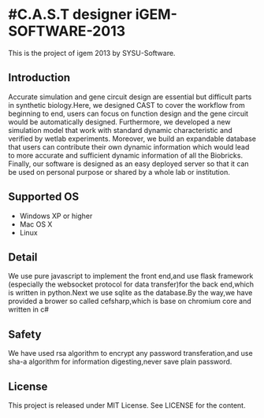 ﻿#C.A.S.T designer
iGEM-SOFTWARE-2013
==================
This is the project of igem 2013 by SYSU-Software.

## Introduction
Accurate simulation and gene circuit design are essential but difficult parts in synthetic biology.Here, we designed CAST to cover the workflow from beginning to end, users can focus on function design and the gene circuit would be automatically designed. Furthermore, we developed a new simulation model that work with standard dynamic characteristic and verified by wetlab experiments. Moreover, we build an expandable database that users can contribute their own dynamic information which would lead to more accurate and sufficient dynamic information of all the Biobricks. Finally, our software is designed as an easy deployed server so that it can be used on personal purpose or shared by a whole lab or institution. 

## Supported OS
* Windows XP or higher
* Mac OS X
* Linux

## Detail
We use pure javascript to implement the front end,and use flask framework (especially the websocket protocol for data transfer)for the back end,which is written in python.Next we use sqlite as the database.By the way,we have provided a brower so called cefsharp,which is base on chromium core and written in c#

## Safety
We have used rsa algorithm to encrypt any password transferation,and use sha-a algorithm for information digesting,never save plain password.

## License
This project is released under MIT License. See LICENSE for the content.
